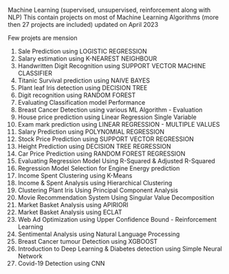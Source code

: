 Machine Learning (supervised, unsupervised, reinforcement along with NLP)
This contain projects on most of Machine Learning Algorithms (more then 27 projects are included)
updated on April 2023


Few projets are mension

1. Sale Prediction using LOGISTIC REGRESSION
2. Salary estimation using K-NEAREST NEIGHBOUR
3. Handwritten Digit Recognition using SUPPORT VECTOR MACHINE CLASSIFIER
4. Titanic Survival prediction using NAIVE BAYES
5. Plant leaf Iris detection using DECISION TREE
6. Digit recognition using RANDOM FOREST
7. Evaluating Classification model Performance
8. Breast Cancer Detection using various ML Algorithm - Evaluation
9. House price prediction using Linear Regression Single Variable
10. Exam mark prediction using LINEAR REGRESSION - MULTIPLE VALUES
11. Salary Prediction using POLYNOMIAL REGRESSION
12. Stock Price Prediction using SUPPORT VECTOR REGRESSION
13. Height Prediction using DECISION TREE REGRESSION
14. Car Price Prediction using RANDOM FOREST REGRESSION
15. Evaluating Regression Model Using R-Squared & Adjusted R-Squared
16. Regression Model Selection for Engine Energy prediction
17. Income Spent Clustering using K-Means
18. Income & Spent Analysis using Hierarchical Clustering
19. Clustering Plant Iris Using Principal Component Analysis
20. Movie Recommendation System Using Singular Value Decomposition
21. Market Basket Analysis using APIRIORI
22. Market Basket Analysis using ECLAT
23. Web Ad Optimization using Upper Confidence Bound - Reinforcement Learning
24. Sentimental Analysis using Natural Language Processing
25. Breast Cancer tumour Detection using XGBOOST
26. Introduction to Deep Learning & Diabetes detection using Simple Neural Network
27. Covid-19 Detection using CNN

